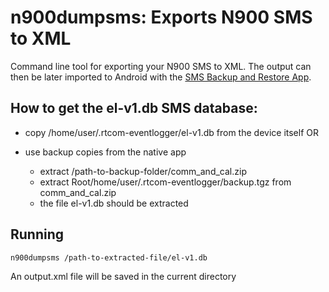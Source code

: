 # n900dumpsms: Exports N900 SMS to XML
Command line tool for exporting your N900 SMS to XML.
The output can then be later imported to Android with the [SMS Backup and Restore App](https://play.google.com/store/apps/details?id=com.riteshsahu.SMSBackupRestore).

## How to get the el-v1.db SMS database:
* copy /home/user/.rtcom-eventlogger/el-v1.db from the device itself OR

* use backup copies from the native app
    * extract /path-to-backup-folder/comm_and_cal.zip
    * extract Root/home/user/.rtcom-eventlogger/backup.tgz from comm_and_cal.zip
    * the file el-v1.db should be extracted

## Running
`n900dumpsms /path-to-extracted-file/el-v1.db`

An output.xml file will be saved in the current directory
